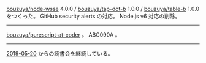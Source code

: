 [bouzuya/node-wsse][] 4.0.0 / [bouzuya/tap-dot-b][] 1.0.0 / [bouzuya/table-b][] 1.0.0 をつくった。 GitHub security alerts の対応。 Node.js v6 対応の削除。

---

[bouzuya/purescript-at-coder][] 。 ABC090A 。

---

[2019-05-20][] からの読書会を継続している。

[bouzuya/node-wsse]: https://github.com/bouzuya/node-wsse
[bouzuya/purescript-at-coder]: https://github.com/bouzuya/purescript-at-coder
[bouzuya/table-b]: https://github.com/bouzuya/table-b
[bouzuya/tap-dot-b]: https://github.com/bouzuya/tap-dot-b
[2019-05-20]: https://blog.bouzuya.net/2019/05/20/
